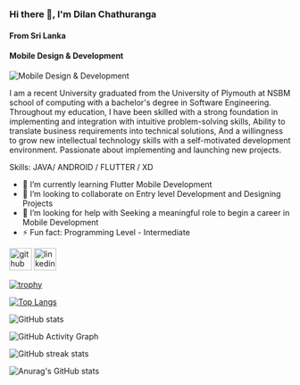 

### Hi there 👋, I'm Dilan Chathuranga
#### From Sri Lanka
#### Mobile Design & Development
![Mobile Design & Development](https://media-exp1.licdn.com/dms/image/C5616AQGs-G87N8aARw/profile-displaybackgroundimage-shrink_200_800/0/1635485741481?e=1640822400&v=beta&t=fn8gKfLSZIYSOklNPbk7A9-kEpCUeXE-438vK-tw-1w)

I am a recent University graduated from the University of Plymouth at NSBM school of computing with a bachelor's degree in Software Engineering. Throughout my education, I have been skilled with a strong foundation in implementing and integration with intuitive problem-solving skills, Ability to translate business requirements into technical solutions, And a willingness to grow new intellectual technology skills with a self-motivated development environment.
Passionate about implementing and launching new projects.

Skills: JAVA/ ANDROID / FLUTTER / XD

- 🌱 I’m currently learning Flutter Mobile Development 
- 👯 I’m looking to collaborate on Entry level Development and Designing Projects 
- 🤔 I’m looking for help with Seeking a meaningful role to begin a career in Mobile Development  
- ⚡ Fun fact: Programming Level - Intermediate  


[<img src='https://cdn.jsdelivr.net/npm/simple-icons@3.0.1/icons/github.svg' alt='github' height='40'>](https://github.com/dilenDev)  [<img src='https://cdn.jsdelivr.net/npm/simple-icons@3.0.1/icons/linkedin.svg' alt='linkedin' height='40'>](https://www.linkedin.com/in/www.linkedin.com/in/dilan-chathuranga/)  

[![trophy](https://github-profile-trophy.vercel.app/?username=dilenDev)](https://github.com/ryo-ma/github-profile-trophy)

[![Top Langs](https://github-readme-stats.vercel.app/api/top-langs/?username=dilenDev)](https://github.com/anuraghazra/github-readme-stats)

![GitHub stats](https://github-readme-stats.vercel.app/api?username=dilenDev&show_icons=true)  

![GitHub Activity Graph](https://activity-graph.herokuapp.com/graph?username=dilenDev)  

![GitHub streak stats](https://github-readme-streak-stats.herokuapp.com/?user=dilenDev)  





![Anurag's GitHub stats](https://github-readme-stats.vercel.app/api?username=dilenDev&show_icons=true&theme=radical)

